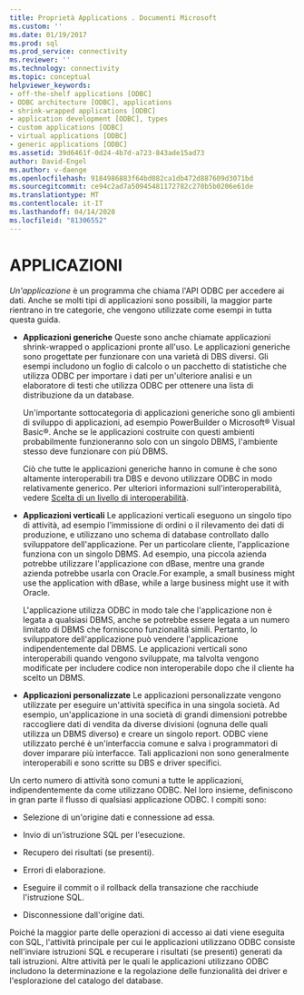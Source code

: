 ```yaml
---
title: Proprietà Applications . Documenti Microsoft
ms.custom: ''
ms.date: 01/19/2017
ms.prod: sql
ms.prod_service: connectivity
ms.reviewer: ''
ms.technology: connectivity
ms.topic: conceptual
helpviewer_keywords:
- off-the-shelf applications [ODBC]
- ODBC architecture [ODBC], applications
- shrink-wrapped applications [ODBC]
- application development [ODBC], types
- custom applications [ODBC]
- virtual applications [ODBC]
- generic applications [ODBC]
ms.assetid: 39d6461f-0d24-4b7d-a723-843ade15ad73
author: David-Engel
ms.author: v-daenge
ms.openlocfilehash: 9184986883f64bd082ca1db472d887609d3071bd
ms.sourcegitcommit: ce94c2ad7a50945481172782c270b5b0206e61de
ms.translationtype: MT
ms.contentlocale: it-IT
ms.lasthandoff: 04/14/2020
ms.locfileid: "81306552"
---
```

# <a name="applications"></a>APPLICAZIONI
*Un'applicazione* è un programma che chiama l'API ODBC per accedere ai dati. Anche se molti tipi di applicazioni sono possibili, la maggior parte rientrano in tre categorie, che vengono utilizzate come esempi in tutta questa guida.  
  
-   **Applicazioni generiche** Queste sono anche chiamate applicazioni shrink-wrapped o applicazioni pronte all'uso. Le applicazioni generiche sono progettate per funzionare con una varietà di DBS diversi. Gli esempi includono un foglio di calcolo o un pacchetto di statistiche che utilizza ODBC per importare i dati per un'ulteriore analisi e un elaboratore di testi che utilizza ODBC per ottenere una lista di distribuzione da un database.  
  
     Un'importante sottocategoria di applicazioni generiche sono gli ambienti di sviluppo di applicazioni, ad esempio PowerBuilder o Microsoft® Visual Basic®. Anche se le applicazioni costruite con questi ambienti probabilmente funzioneranno solo con un singolo DBMS, l'ambiente stesso deve funzionare con più DBMS.  
  
     Ciò che tutte le applicazioni generiche hanno in comune è che sono altamente interoperabili tra DBS e devono utilizzare ODBC in modo relativamente generico. Per ulteriori informazioni sull'interoperabilità, vedere [Scelta di un livello di interoperabilità](../../odbc/reference/develop-app/choosing-a-level-of-interoperability.md).  
  
-   **Applicazioni verticali** Le applicazioni verticali eseguono un singolo tipo di attività, ad esempio l'immissione di ordini o il rilevamento dei dati di produzione, e utilizzano uno schema di database controllato dallo sviluppatore dell'applicazione. Per un particolare cliente, l'applicazione funziona con un singolo DBMS. Ad esempio, una piccola azienda potrebbe utilizzare l'applicazione con dBase, mentre una grande azienda potrebbe usarla con Oracle.For example, a small business might use the application with dBase, while a large business might use it with Oracle.  
  
     L'applicazione utilizza ODBC in modo tale che l'applicazione non è legata a qualsiasi DBMS, anche se potrebbe essere legata a un numero limitato di DBMS che forniscono funzionalità simili. Pertanto, lo sviluppatore dell'applicazione può vendere l'applicazione indipendentemente dal DBMS. Le applicazioni verticali sono interoperabili quando vengono sviluppate, ma talvolta vengono modificate per includere codice non interoperabile dopo che il cliente ha scelto un DBMS.  
  
-   **Applicazioni personalizzate** Le applicazioni personalizzate vengono utilizzate per eseguire un'attività specifica in una singola società. Ad esempio, un'applicazione in una società di grandi dimensioni potrebbe raccogliere dati di vendita da diverse divisioni (ognuna delle quali utilizza un DBMS diverso) e creare un singolo report. ODBC viene utilizzato perché è un'interfaccia comune e salva i programmatori di dover imparare più interfacce. Tali applicazioni non sono generalmente interoperabili e sono scritte su DBS e driver specifici.  
  
 Un certo numero di attività sono comuni a tutte le applicazioni, indipendentemente da come utilizzano ODBC. Nel loro insieme, definiscono in gran parte il flusso di qualsiasi applicazione ODBC. I compiti sono:  
  
-   Selezione di un'origine dati e connessione ad essa.  
  
-   Invio di un'istruzione SQL per l'esecuzione.  
  
-   Recupero dei risultati (se presenti).  
  
-   Errori di elaborazione.  
  
-   Eseguire il commit o il rollback della transazione che racchiude l'istruzione SQL.  
  
-   Disconnessione dall'origine dati.  
  
 Poiché la maggior parte delle operazioni di accesso ai dati viene eseguita con SQL, l'attività principale per cui le applicazioni utilizzano ODBC consiste nell'inviare istruzioni SQL e recuperare i risultati (se presenti) generati da tali istruzioni. Altre attività per le quali le applicazioni utilizzano ODBC includono la determinazione e la regolazione delle funzionalità dei driver e l'esplorazione del catalogo del database.
